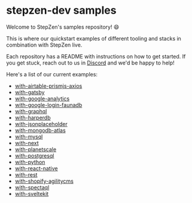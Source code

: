 # stepzen-dev samples

Welcome to StepZen's samples repository! 😄

This is where our quickstart examples of different tooling and stacks in combination with StepZen live. 

Each repository has a README with instructions on how to get started. If you get stuck, reach out to us in [Discord](https://discord.com/invite/9k2VdPn2FR) and we'd be happy to help!

Here's a list of our current examples:
- [with-airtable-prismjs-axios](./with-airtable-prismjs-axios)
- [with-gatsby](./with-gatsby)
- [with-google-analytics](./with-google-analytics)
- [with-google-login-faunadb](./with-google-login-faunadb)
- [with-graphql](./with-graphql)
- [with-harperdb](./with-harperdb)
- [with-jsonplaceholder](./with-jsonplaceholder)
- [with-mongodb-atlas](./with-mongodb-atlas)
- [with-mysql](./with-mysql)
- [with-next](./with-next)
- [with-planetscale](./with-planetscale)
- [with-postgresql](./with-postgresql)
- [with-python](./with-python)
- [with-react-native](./with-react-native)
- [with-rest](./with-rest)
- [with-shopify-agilitycms](./with-shopify-agilitycms)
- [with-spectaql](./with-spectaql)
- [with-sveltekit](./with-sveltekit)
